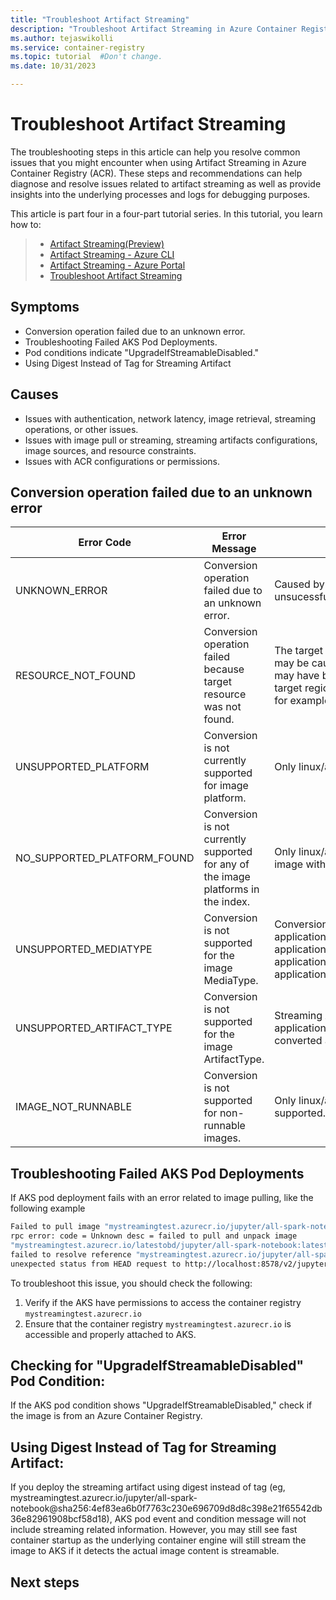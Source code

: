 ```yaml
---
title: "Troubleshoot Artifact Streaming"
description: "Troubleshoot Artifact Streaming in Azure Container Registry to diagnose and resolve with managing, scaling, and deploying artifacts through containerized platforms."
ms.author: tejaswikolli
ms.service: container-registry
ms.topic: tutorial  #Don't change.
ms.date: 10/31/2023

---
```


# Troubleshoot Artifact Streaming

The troubleshooting steps in this article can help you resolve common issues that you might encounter when using Artifact Streaming in Azure Container Registry (ACR). These steps and recommendations can help diagnose and resolve issues related to artifact streaming as well as provide insights into the underlying processes and logs for debugging purposes.

This article is part four in a four-part tutorial series. In this tutorial, you learn how to:

>*  [Artifact Streaming(Preview)](tutorial-artifact-streaming.md)
> * [Artifact Streaming - Azure CLI](tutorial-artifact-streaming-cli.md)
> * [Artifact Streaming - Azure Portal](tutorial-artifact-streaming-portal.md)
> * [Troubleshoot Artifact Streaming](tutorial-artifact-streaming-troubleshoot.md)

## Symptoms

* Conversion operation failed due to an unknown error.
* Troubleshooting Failed AKS Pod Deployments.
* Pod conditions indicate "UpgradeIfStreamableDisabled."
* Using Digest Instead of Tag for Streaming Artifact

## Causes

* Issues with authentication, network latency, image retrieval, streaming operations, or other issues.
* Issues with image pull or streaming, streaming artifacts configurations, image sources, and resource constraints.
* Issues with ACR configurations or permissions.

## Conversion operation failed due to an unknown error

| Error Code                  | Error Message                                                                     | Troubleshooting Info                                                                                                                                                                                                                                     |
| --------------------------- | --------------------------------------------------------------------------------- | -------------------------------------------------------------------------------------------------------------------------------------------------------------------------------------------------------------------------------------------------------- |
| UNKNOWN_ERROR               | Conversion operation failed due to an unknown error.                              | Caused by an internal error. A retry may help but if unsucessful may need to contact support.                                                                                                                                                             |
| RESOURCE_NOT_FOUND          | Conversion operation failed because target resource was not found.                 | The target image was not found in the registry. This may be caused by a typo in the image digest, the image may have been deleted or otherwise missing in the target region (replication consistency is not immediate for example).                       |
| UNSUPPORTED_PLATFORM        | Conversion is not currently supported for image platform.                          | Only linux/amd64 images are initially supported.                                                                                                                                                                                                         |
| NO_SUPPORTED_PLATFORM_FOUND | Conversion is not currently supported for any of the image platforms in the index. | Only linux/amd64 images are initially supported. No image with this platform was found in the target index.                                                                                                                                               |
| UNSUPPORTED_MEDIATYPE       | Conversion is not supported for the image MediaType.                               | Conversion can only target images with mediatype: application/vnd.oci.image.manifest.v1+json, application/vnd.oci.image.index.v1+json, application/vnd.docker.distribution.manifest.v2+json or application/vnd.docker.distribution.manifest.list.v2+json |
| UNSUPPORTED_ARTIFACT_TYPE   | Conversion is not supported for the image ArtifactType.                            | Streaming Artifacts (Artifact type: application/vnd.azure.artifact.streaming.v1) cannot be converted again.                                                                                                                                              |
| IMAGE_NOT_RUNNABLE          | Conversion is not supported for non-runnable images.                               | Only linux/amd64 runnable images are initially supported.                                                                                                                                                                                                 |

## Troubleshooting Failed AKS Pod Deployments

If AKS pod deployment fails with an error related to image pulling, like the following example

```bash
Failed to pull image "mystreamingtest.azurecr.io/jupyter/all-spark-notebook:latest":
rpc error: code = Unknown desc = failed to pull and unpack image
"mystreamingtest.azurecr.io/latestobd/jupyter/all-spark-notebook:latest":
failed to resolve reference "mystreamingtest.azurecr.io/jupyter/all-spark-notebook:latest":
unexpected status from HEAD request to http://localhost:8578/v2/jupyter/all-spark-notebook/manifests/latest?ns=mystreamingtest.azurecr.io:503 Service Unavailable
```

To troubleshoot this issue, you should check the following:

1. Verify if the AKS have permissions to access the container registry `mystreamingtest.azurecr.io`
1. Ensure that the container registry `mystreamingtest.azurecr.io` is accessible and properly attached to AKS.

## Checking for "UpgradeIfStreamableDisabled" Pod Condition:

If the AKS pod condition shows "UpgradeIfStreamableDisabled," check if the image is from an Azure Container Registry.

## Using Digest Instead of Tag for Streaming Artifact:

If you deploy the streaming artifact using digest instead of tag (eg, mystreamingtest.azurecr.io/jupyter/all-spark-notebook@sha256:4ef83ea6b0f7763c230e696709d8d8c398e21f65542db36e82961908bcf58d18), AKS pod event and condition message will not include streaming related information. However, you may still see fast container startup as the underlying container engine will still stream the image to AKS if it detects the actual image content is streamable. 

## Next steps
